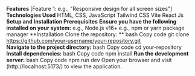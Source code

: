 **Features** 
[Feature 1: e.g., "Responsive design for all screen sizes"]
**Technologies Used**
HTML, CSS, JavaScript Tailwind CSS Vite React Js 
**Setup and Installation Prerequisites**
**Ensure you have the following installed on your system:**  e.g., Node.js v16+ e.g., npm or yarn package manager 
**Installation Clone the repository: **
bash
Copy code 
git clone https://github.com/your-username/your-repository.git  
**Navigate to the project directory:**
bash
Copy code
cd your-repository
**Install dependencies:**
bash
Copy code
npm install
**Run the development server:**
bash
Copy code
npm run dev
Open your browser and visit (http://localhost:5173/) to view the application.
